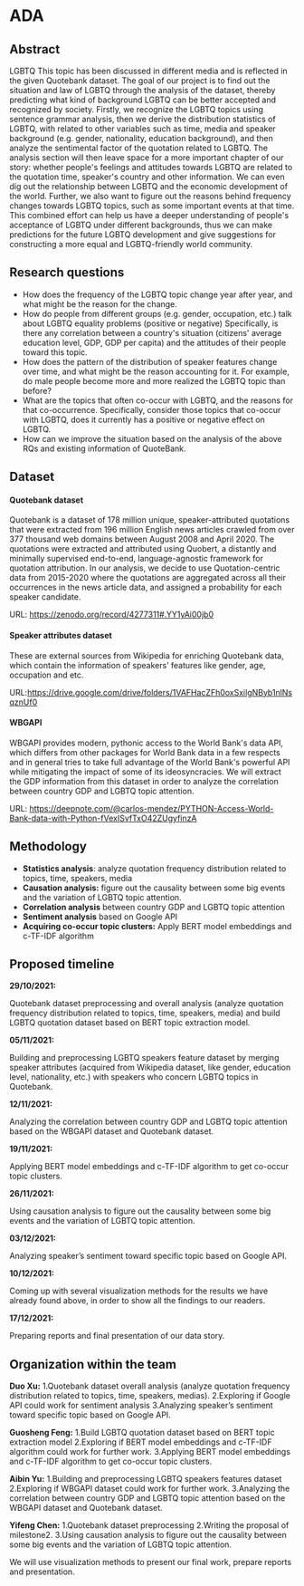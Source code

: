# ADA

## Abstract

LGBTQ  This topic has been discussed in different media and is reflected in the given Quotebank dataset. The goal of our project is to find out the situation and law of LGBTQ through the analysis of the dataset, thereby predicting what kind of background LGBTQ can be better accepted and recognized by society. Firstly, we recognize the LGBTQ topics using sentence grammar analysis, then we derive the distribution statistics of LGBTQ, with related to other variables such as time, media and speaker background (e.g. gender, nationality, education background), and then analyze the sentimental factor of the quotation related to LGBTQ. The analysis section will then leave space for a more important chapter of our story: whether people's feelings and attitudes towards LGBTQ are related to the quotation time, speaker's country and other information. We can even dig out the relationship between LGBTQ and the economic development of the world. Further, we also want to figure out the reasons behind frequency changes towards LGBTQ topics, such as some important events at that time. This combined effort can help us have a deeper understanding of people's acceptance of LGBTQ under different backgrounds, thus we can make predictions for the future LGBTQ development and give suggestions for constructing a more equal and LGBTQ-friendly world community.



## Research questions

* How does the frequency of the LGBTQ topic change year after year, and what might be the reason for the change.
* How do people from different groups (e.g. gender, occupation, etc.) talk about LGBTQ equality problems (positive or negative) Specifically, is there any correlation between a country's situation (citizens' average education level, GDP, GDP per capita) and the attitudes of their people toward this topic.
* How does the pattern of the distribution of speaker features change over time, and what might be the reason accounting for it. For example, do male people become more and more realized the LGBTQ topic than before?
* What are the topics that often co-occur with LGBTQ, and the reasons for that co-occurrence. Specifically, consider those topics that co-occur with LGBTQ, does it currently has a positive or negative effect on LGBTQ.
* How can we improve the situation based on the analysis of the above RQs and existing information of QuoteBank.



## Dataset

#### Quotebank dataset

Quotebank is a dataset of 178 million unique, speaker-attributed quotations that were extracted from 196 million English news articles crawled from over 377 thousand web domains between August 2008 and April 2020. The quotations were extracted and attributed using Quobert, a distantly and minimally supervised end-to-end, language-agnostic framework for quotation attribution. In our analysis, we decide to use Quotation-centric data from 2015-2020 where the quotations are aggregated across all their occurrences in the news article data, and assigned a probability for each speaker candidate. 

URL: https://zenodo.org/record/4277311#.YY1yAi00jb0 

#### Speaker attributes dataset

These are external sources from Wikipedia for enriching Quotebank data, which contain the information of speakers’ features like gender, age, occupation and etc.

URL:https://drive.google.com/drive/folders/1VAFHacZFh0oxSxilgNByb1nlNsqznUf0

#### WBGAPI

WBGAPI provides modern, pythonic access to the World Bank's data API, which differs from other packages for World Bank data in a few respects and in general tries to take full advantage of the World Bank's powerful API while mitigating the impact of some of its ideosyncracies. We will extract the GDP information from this dataset in order to analyze the correlation between country GDP and LGBTQ topic attention.

URL: https://deepnote.com/@carlos-mendez/PYTHON-Access-World-Bank-data-with-Python-fVexISvfTxO42ZUgyfinzA



## Methodology

- **Statistics analysis**: analyze quotation frequency distribution related to topics, time, speakers, media
- **Causation analysis:** figure out the causality between some big events and the variation of LGBTQ topic attention.
- **Correlation analysis** between country GDP and LGBTQ topic attention
- **Sentiment analysis** based on Google API
- **Acquiring co-occur topic clusters:** Apply BERT model embeddings and c-TF-IDF algorithm



## Proposed timeline

**29/10/2021:** 

Quotebank dataset preprocessing and overall analysis (analyze quotation frequency distribution related to topics, time, speakers, media) and build LGBTQ quotation dataset based on BERT topic extraction model.

**05/11/2021:** 

Building and preprocessing LGBTQ speakers feature dataset by merging speaker attributes (acquired from Wikipedia dataset, like gender, education level, nationality, etc.) with speakers who concern LGBTQ topics in Quotebank.

**12/11/2021:** 

Analyzing the correlation between country GDP and LGBTQ topic attention based on the WBGAPI dataset and Quotebank dataset.

**19/11/2021:** 

Applying BERT model embeddings and c-TF-IDF algorithm to get co-occur topic clusters.

**26/11/2021:** 

Using causation analysis to figure out the causality between some big events and the variation of LGBTQ topic attention.

**03/12/2021:** 

Analyzing speaker’s sentiment toward specific topic based on Google API.

**10/12/2021:**

Coming up with several visualization methods for the results we have already found above, in order to show all the findings to our readers.

**17/12/2021:** 

Preparing reports and final presentation of our data story.



## Organization within the team
**Duo Xu:** 
1.Quotebank dataset overall analysis (analyze quotation frequency distribution related to topics, time, speakers, medias).
2.Exploring if Google API could work for sentiment analysis
3.Analyzing speaker’s sentiment toward specific topic based on Google API.

**Guosheng Feng:** 
1.Build LGBTQ quotation dataset based on BERT topic extraction model
2.Exploring if BERT model embeddings and c-TF-IDF algorithm could work for further work.
3.Applying BERT model embeddings and c-TF-IDF algorithm to get co-occur topic clusters.

**Aibin Yu:** 
1.Building and preprocessing LGBTQ speakers features dataset
2.Exploring if WBGAPI dataset could work for further work.
3.Analyzing the correlation between country GDP and LGBTQ topic attention based on the WBGAPI dataset and Quotebank dataset.

**Yifeng Chen:** 
1.Quotebank dataset preprocessing
2.Writing the proposal of milestone2.
3.Using causation analysis to figure out the causality between some big events and the variation of LGBTQ topic attention.

We will use visualization methods to present our final work, prepare reports and presentation.

